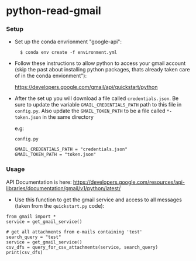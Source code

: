 # python-read-gmail

### Setup 

* Set up the conda envrionment "google-api":

        $ conda env create -f environment.yml 

* Follow these instructions to allow python to access your gmail account (skip the past about installing python packages, thats already taken care of in the conda envionment"):

    https://developers.google.com/gmail/api/quickstart/python

* After the set up you will download a file called `credentials.json`. Be sure to update the variable `GMAIL_CREDENTIALS_PATH` path to this file in `config.py`. Also update the `GMAIL_TOKEN_PATH` to be a file called `*-token.json` in the same directory

    e.g:
    ```
    config.py 

    GMAIL_CREDENTIALS_PATH = "credentials.json"
    GMAIL_TOKEN_PATH = "token.json"
    ```

### Usage 

API Documentation is here: https://developers.google.com/resources/api-libraries/documentation/gmail/v1/python/latest/

* Use this function to get the gmail service and access to all messages (taken from the `quickstart.py` code):

```
from gmail import *
service = get_gmail_service()

# get all attachments from e-mails containing 'test'
search_query = "test"
service = get_gmail_service()
csv_dfs = query_for_csv_attachments(service, search_query)
print(csv_dfs)
    
```

